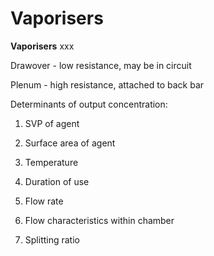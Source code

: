 # Vaporisers

**Vaporisers** xxx

Drawover - low resistance, may be in circuit

Plenum - high resistance, attached to back bar

Determinants of output concentration:

1. SVP of agent

2. Surface area of agent

3. Temperature

4. Duration of use

5. Flow rate

6. Flow characteristics within chamber

7. Splitting ratio
